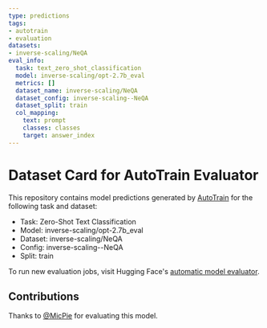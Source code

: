 ```yaml
---
type: predictions
tags:
- autotrain
- evaluation
datasets:
- inverse-scaling/NeQA
eval_info:
  task: text_zero_shot_classification
  model: inverse-scaling/opt-2.7b_eval
  metrics: []
  dataset_name: inverse-scaling/NeQA
  dataset_config: inverse-scaling--NeQA
  dataset_split: train
  col_mapping:
    text: prompt
    classes: classes
    target: answer_index
---
```

# Dataset Card for AutoTrain Evaluator

This repository contains model predictions generated by [AutoTrain](https://huggingface.co/autotrain) for the following task and dataset:

* Task: Zero-Shot Text Classification
* Model: inverse-scaling/opt-2.7b_eval
* Dataset: inverse-scaling/NeQA
* Config: inverse-scaling--NeQA
* Split: train

To run new evaluation jobs, visit Hugging Face's [automatic model evaluator](https://huggingface.co/spaces/autoevaluate/model-evaluator).

## Contributions

Thanks to [@MicPie](https://huggingface.co/MicPie) for evaluating this model.